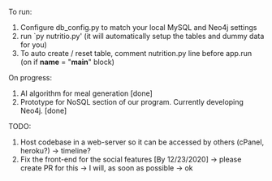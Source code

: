 To run:
  1. Configure db_config.py to match your local MySQL and Neo4j settings
  2. run `py nutritio.py' (it will automatically setup the tables and dummy data for you)
  3. To auto create / reset table, comment nutrition.py line before app.run (on if __name__ = "__main__" block)

On progress:
  1. AI algorithm for meal generation [done]
  2. Prototype for NoSQL section of our program. Currently developing Neo4j. [done]


TODO:
  1. Host codebase in a web-server so it can be accessed by others (cPanel, heroku?) -> timeline?
  2. Fix the front-end for the social features [By 12/23/2020] -> please create PR for this -> I will, as soon as possible -> ok 
